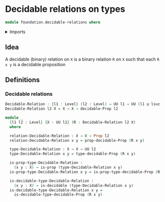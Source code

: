 # Decidable relations on types

```agda
module foundation.decidable-relations where
```

<details><summary>Imports</summary>

```agda
open import foundation.decidable-propositions
open import foundation.decidable-types
open import foundation.propositions
open import foundation.universe-levels
```

</details>

## Idea

A decidable (binary) relation on `X` is a binary relation `R` on `X` such that
each `R x y` is a decidable proposition

## Definitions

### Decidable relations

```agda
Decidable-Relation : {l1 : Level} (l2 : Level) → UU l1 → UU (l1 ⊔ lsuc l2)
Decidable-Relation l2 X = X → X → decidable-Prop l2

module _
  {l1 l2 : Level} {X : UU l1} (R : Decidable-Relation l2 X)
  where

  relation-Decidable-Relation : X → X → Prop l2
  relation-Decidable-Relation x y = prop-decidable-Prop (R x y)

  type-Decidable-Relation : X → X → UU l2
  type-Decidable-Relation x y = type-decidable-Prop (R x y)

  is-prop-type-Decidable-Relation :
    (x y : X) → is-prop (type-Decidable-Relation x y)
  is-prop-type-Decidable-Relation x y = is-prop-type-decidable-Prop (R x y)

  is-decidable-type-Decidable-Relation :
    (x y : X) → is-decidable (type-Decidable-Relation x y)
  is-decidable-type-Decidable-Relation x y =
    is-decidable-type-decidable-Prop (R x y)
```
